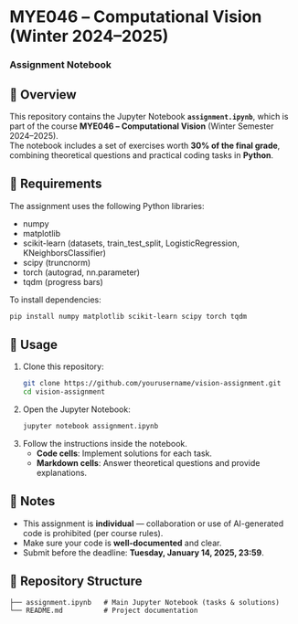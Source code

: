 # ΜΥΕ046 – Computational Vision (Winter 2024–2025)
### Assignment Notebook

## 📖 Overview
This repository contains the Jupyter Notebook **`assignment.ipynb`**, which is part of the course **ΜΥΕ046 – Computational Vision** (Winter Semester 2024–2025).  
The notebook includes a set of exercises worth **30% of the final grade**, combining theoretical questions and practical coding tasks in **Python**.

## 🧰 Requirements
The assignment uses the following Python libraries:
- numpy
- matplotlib
- scikit-learn (datasets, train_test_split, LogisticRegression, KNeighborsClassifier)
- scipy (truncnorm)
- torch (autograd, nn.parameter)
- tqdm (progress bars)

To install dependencies:
```bash
pip install numpy matplotlib scikit-learn scipy torch tqdm
```

## 🚀 Usage
1. Clone this repository:
   ```bash
   git clone https://github.com/yourusername/vision-assignment.git
   cd vision-assignment
   ```
2. Open the Jupyter Notebook:
   ```bash
   jupyter notebook assignment.ipynb
   ```
3. Follow the instructions inside the notebook.
   - **Code cells**: Implement solutions for each task.
   - **Markdown cells**: Answer theoretical questions and provide explanations.

## 📌 Notes
- This assignment is **individual** — collaboration or use of AI-generated code is prohibited (per course rules).
- Make sure your code is **well-documented** and clear.
- Submit before the deadline: **Tuesday, January 14, 2025, 23:59**.

## 📂 Repository Structure
```
├── assignment.ipynb   # Main Jupyter Notebook (tasks & solutions)
└── README.md          # Project documentation
```


